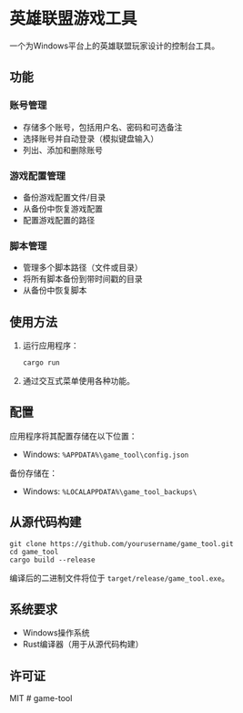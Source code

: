 # 英雄联盟游戏工具

一个为Windows平台上的英雄联盟玩家设计的控制台工具。

## 功能

### 账号管理
- 存储多个账号，包括用户名、密码和可选备注
- 选择账号并自动登录（模拟键盘输入）
- 列出、添加和删除账号

### 游戏配置管理
- 备份游戏配置文件/目录
- 从备份中恢复游戏配置
- 配置游戏配置的路径

### 脚本管理
- 管理多个脚本路径（文件或目录）
- 将所有脚本备份到带时间戳的目录
- 从备份中恢复脚本

## 使用方法

1. 运行应用程序：
   ```
   cargo run
   ```

2. 通过交互式菜单使用各种功能。

## 配置

应用程序将其配置存储在以下位置：
- Windows: `%APPDATA%\game_tool\config.json`

备份存储在：
- Windows: `%LOCALAPPDATA%\game_tool_backups\`

## 从源代码构建

```
git clone https://github.com/yourusername/game_tool.git
cd game_tool
cargo build --release
```

编译后的二进制文件将位于 `target/release/game_tool.exe`。

## 系统要求

- Windows操作系统
- Rust编译器（用于从源代码构建）

## 许可证

MIT # game-tool
